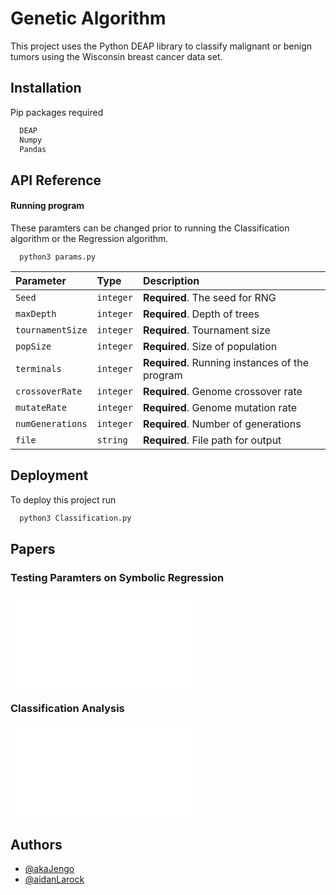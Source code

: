 
# Genetic Algorithm

This project uses the Python DEAP library to classify malignant or benign tumors using the Wisconsin breast cancer data set. 


## Installation

Pip packages required

```bash
  DEAP
  Numpy
  Pandas
```
    
## API Reference

#### Running program
These paramters can be changed prior to running the Classification algorithm or the Regression algorithm. 
```http
  python3 params.py 
```

| Parameter | Type     | Description                |
| :-------- | :------- | :------------------------- |
| `Seed` | `integer` | **Required**. The seed for RNG |
| `maxDepth` | `integer` | **Required**. Depth of trees |
| `tournamentSize` | `integer` | **Required**. Tournament size |
| `popSize` | `integer` | **Required**. Size of population |
| `terminals` | `integer` | **Required**. Running instances of the program |
| `crossoverRate` | `integer` | **Required**. Genome crossover rate|
| `mutateRate` | `integer` | **Required**. Genome mutation rate |
| `numGenerations` | `integer` | **Required**. Number of generations|
| `file` | `string` | **Required**. File path for output |




## Deployment

To deploy this project run

```bash
  python3 Classification.py 
```


## Papers
### Testing Paramters on Symbolic Regression
![Testing Regression](/Testing_GP_Parameters_on_Symbolic_Regression.pdf)
### Classification Analysis
![Breast Cancer Classification](/Classification_of_Breast_Cancer_with_Genetic_Programing_2.pdf)


## Authors

- [@akaJengo](https://github.com/akaJengo)
- [@aidanLarock](https://github.com/aidanLarock)

